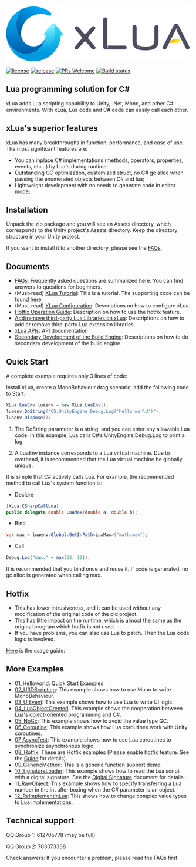 ![](Assets/XLua/Doc/xLua.png)

[![license](http://img.shields.io/badge/license-MIT-blue.svg)](https://github.com/Tencent/xLua/blob/master/LICENSE.TXT)
[![release](https://img.shields.io/badge/release-v2.1.14-blue.svg)](https://github.com/Tencent/xLua/releases)
[![PRs Welcome](https://img.shields.io/badge/PRs-welcome-blue.svg)](https://github.com/Tencent/xLua/pulls)
[![Build status](https://travis-ci.org/Tencent/xLua.svg?branch=master)](https://travis-ci.org/Tencent/xLua)

## Lua programming solution for C#

xLua adds Lua scripting capability to Unity, .Net, Mono, and other C# environments. With xLua, Lua code and C# code can easily call each other.

## xLua's superior features

xLua has many breakthroughs in function, performance, and ease of use. The most significant features are:

* You can inplace C# implementations (methods, operators, properties, events, etc...) by Lua's during runtime.
* Outstanding GC optimization, customized struct, no C# gc alloc when passing the enumerated objects between C# and lua;
* Lightweight development with no needs to generate code in editor mode;

## Installation

Unpack the zip package and you will see an Assets directory, which corresponds to the Unity project's Assets directory. Keep the directory structure in your Unity project.

If you want to install it to another directory, please see the [FAQs](Assets/XLua/Doc/Faq_EN.md).

## Documents

* [FAQs](Assets/XLua/Doc/Faq_EN.md): Frequently asked questions are summarized here. You can find answers to questions for beginners.
* (Must-read) [XLua Tutorial](Assets/XLua/Doc/XLua_Tutorial_EN.md): This is a tutorial. The supporting code can be found [here](Assets/XLua/Tutorial/).
* (Must-read) [XLua Configuration](Assets/XLua/Doc/Configure_EN.md): Descriptions on how to configure xLua.
* [Hotfix Operation Guide](Assets/XLua/Doc/Hotfix_EN.md): Description on how to use the hotfix feature.
* [Add/remove third-party Lua Libraries on xLua](Assets/XLua/Doc/Add_Remove_Lua_Lib.md): Descriptions on how to add or remove third-party Lua extension libraries.
* [xLua APIs](Assets/XLua/Doc/XLua_API_EN.md): API documentation
* [Secondary Development of the Build Engine](Assets/XLua/Doc/Custom_Generate_EN.md): Descriptions on how to do secondary development of the build engine.

## Quick Start

A complete example requires only 3 lines of code:

Install xLua, create a MonoBehaviour drag scenario, add the following code to Start:

```csharp
XLua.LuaEnv luaenv = new XLua.LuaEnv();
luaenv.DoString("CS.UnityEngine.Debug.Log('hello world')");
luaenv.Dispose();
```

1. The DoString parameter is a string, and you can enter any allowable Lua code. In this example, Lua calls C#’s UnityEngine.Debug.Log to print a log.

2. A LuaEnv instance corresponds to a Lua virtual machine. Due to overhead, it is recommended that the Lua virtual machine be globally unique.

It is simple that C# actively calls Lua. For example, the recommended method to call Lua's system function is:

* Declare

```csharp
[XLua.CSharpCallLua]
public delegate double LuaMax(double a, double b);
```

* Bind

```csharp
var max = luaenv.Global.GetInPath<LuaMax>("math.max");
```

* Call

```csharp
Debug.Log("max:" + max(32, 12));
```

It is recommended that you bind once and reuse it. If code is generated, no gc alloc is generated when calling max.

## Hotfix

* This has lower intrusiveness, and it can be used without any modification of the original code of the old project.
* This has little impact on the runtime, which is almost the same as the original program which hotfix is not used.
* If you have problems, you can also use Lua to patch. Then the Lua code logic is involved.

[Here](Assets/XLua/Doc/Hotfix_EN.md) is the usage guide:

## More Examples

* [01_Helloworld](Assets/XLua/Examples/01_Helloworld/): Quick Start Examples
* [02_U3DScripting](Assets/XLua/Examples/02_U3DScripting/): This example shows how to use Mono to write MonoBehaviour.
* [03_UIEvent](Assets/XLua/Examples/03_UIEvent/): This example shows how to use Lua to write UI logic.
* [04_LuaObjectOrented](Assets/XLua/Examples/04_LuaObjectOrented/): This example shows the cooperation between Lua's object-oriented programming and C#.
* [05_NoGc](Assets/XLua/Examples/05_NoGc/): This example shows how to avoid the value type GC.
* [06_Coroutine](Assets/XLua/Examples/06_Coroutine/): This example shows how Lua coroutines work with Unity coroutines.
* [07_AsyncTest](Assets/XLua/Examples/07_AsyncTest/): This example shows how to use Lua coroutines to synchronize asynchronous logic.
* [08_Hotfix](Assets/XLua/Examples/08_Hotfix/): These are Hotfix examples (Please enable hotfix feature. See the [Guide](Assets/XLua/Doc/Hotfix_EN.md) for details).
* [09_GenericMethod](Assets/XLua/Examples/09_GenericMethod/): This is a generic function support demo.
* [10_SignatureLoader](Assets/XLua/Examples/10_SignatureLoader/): This example shows how to read the Lua script with a digital signature. See the [Digital Signature](Assets/XLua/Doc/signature.md) document for details.
* [11_RawObject](Assets/XLua/Examples/11_RawObject/): This example shows how to specify transferring a Lua number in the int after boxing when the C# parameter is an object.
* [12_ReImplementInLua](Assets/XLua/Examples/12_ReImplementInLua/): This shows how to change complex value types to Lua implementations.

## Technical support

QQ Group 1: 612705778 (may be full)

QQ Group 2: 703073338

Check answers: If you encounter a problem, please read the FAQs first.

